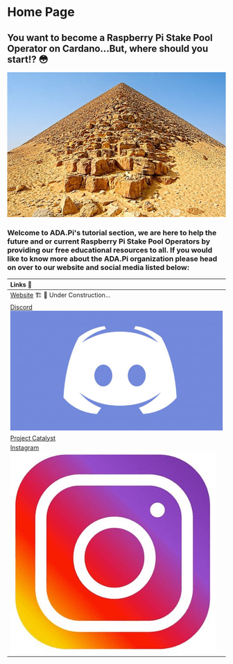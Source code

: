 # Home Page

## You want to become a Raspberry Pi Stake Pool Operator on Cardano...But, where should you start!? 😳

![](.gitbook/assets/download-6-.jpeg)

### Welcome to ADA.Pi's tutorial section, we are here to help the future and or current Raspberry Pi Stake Pool Operators by providing our free educational resources to all. If you would like to know more about the ADA.Pi organization please head on over to our website **and social media listed below:**

| Links 🔗 |
| :--- |
| [Website](https://ada-pi.io) 🏗 🚧 Under Construction... |
| [Discord ![](.gitbook/assets/discord.jpeg)](https://discord.com/invite/H4TFNQzyNf)  |
| [Project Catalyst ](https://cardano.ideascale.com/a/dtd/ARMing-Cardano/340480-48088#idea-tab-comments) |
| [Instagram  ![](.gitbook/assets/insta.jpeg)](https://www.instagram.com/invites/contact/?i=k83dsojva63b&utm_content=l8srzbi)  |




